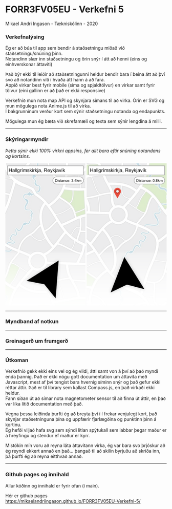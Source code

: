 # FORR3FV05EU - Verkefni 5

Mikael Andri Ingason - Tækniskólinn - 2020

### Verkefnalýsing
Ég er að búa til app sem bendir á staðsetningu miðað við staðsetningu/snúning þinn.  
Notandinn slær inn staðsetningu og örin snýr í átt að henni (eins og einhverskonar áttaviti)

Það býr ekki til leiðir að staðsetningunni heldur bendir bara í beina átt að því svo að notandinn viti í hvaða átt hann á að fara.  
Appið virkar best fyrir mobile (síma og spjaldtölvur) en virkar samt fyrir tölvur (eini gallinn er að það er ekki responsive)

Verkefnið mun nota map API og skynjara símans til að virka. Örin er SVG og mun mögulega nota Anime.js til að virka.  
Í bakgrunninum verður kort sem sýnir staðsetningu notanda og endapunkts.

Mögulega mun ég bæta við skrefamæli og texta sem sýnir lengdina á milli.

***

### Skýringarmyndir
*Þetta sýnir ekki 100% virkni appsins, fer allt bara eftir snúning notandans og kortsins.*
<p>
<img src="https://github.com/MikaelAndriIngason/FORR3FV05EU-Verkefni-5/blob/main/skyringarmynd.png" alt="Skýringarmynd" width="250" height="444">
<img src="https://github.com/MikaelAndriIngason/FORR3FV05EU-Verkefni-5/blob/main/skyringarmynd2.png" alt="Skýringarmynd2" width="250" height="444">
</p>

***

### Myndband af notkun

***

### Greinagerð um frumgerð

***

### Útkoman
Verkefnið gekk ekki eins vel og ég vildi, átti samt von á því að það myndi enda þannig. Það er ekki nógu gott documentation um áttavita með Javascript, mest af því tengist bara hvernig síminn snýr og það gefur ekki réttar áttir. Það er til library sem kallast Compass.js, en það virkaði ekki heldur.  
Fann síðan út að símar nota magnetometer sensor til að finna út áttir, en það var líka lítið documentation með það.

Vegna þessa leiðinda þurfti ég að breyta því í í frekar venjulegt kort, það skynjar staðsetninguna þína og uppfærir fjarlægðina og punktinn þinn á kortinu.  
Ég hefði viljað hafa svg sem sýndi litlan spýtukall sem labbar þegar maður er á hreyfingu og stendur ef maður er kyrr.

Mistökin mín voru að reyna láta áttavitann virka, ég var bara svo þrjóskur að ég reyndi ekkert annað en það... þangað til að skilin byrjuðu að skríða inn, þá þurfti ég að reyna eitthvað annað.

***

### Github pages og innihald
Allur kóðinn og innihald er fyrir ofan (í main).

Hér er github pages  
https://mikaelandriingason.github.io/FORR3FV05EU-Verkefni-5/
